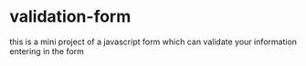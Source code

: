 # validation-form
this is a mini project of a javascript form which can validate your information entering in the form
